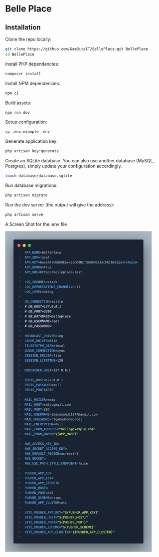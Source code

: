 # Belle Place

## Installation

Clone the repo locally:

```sh
git clone https://github.com/GamBiteIT/BellePlace.git BellePlace
cd BellePlace
```

Install PHP dependencies:

```sh
composer install
```

Install NPM dependencies:

```sh
npm ci
```

Build assets:

```sh
npm run dev
```

Setup configuration:

```sh
cp .env.example .env
```

Generate application key:

```sh
php artisan key:generate
```

Create an SQLite database. You can also use another database (MySQL, Postgres), simply update your configuration accordingly.

```sh
touch database/database.sqlite
```

Run database migrations:

```sh
php artisan migrate
```


Run the dev server (the output will give the address):

```sh
php artisan serve
```

A Screen Shot for the .env file

![](https://raw.githubusercontent.com/GamBiteIT/BellePlace/main/env.png)
